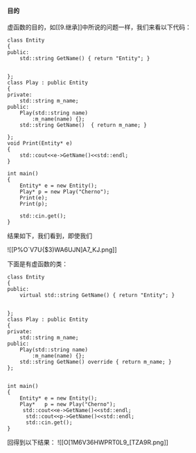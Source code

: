 #### 目的
虚函数的目的，如[[9.继承]]中所说的问题一样，我们来看以下代码：
```
class Entity 
{
public:
	std::string GetName() { return "Entity"; }
	

};
class Play : public Entity
{
private:
	std::string m_name;
public:
	Play(std::string name) 
		:m_name(name) {};
	std::string GetName()  { return m_name; }
	
};
void Print(Entity* e)
{
	std::cout<<e->GetName()<<std::endl;
}

int main()
{
	Entity* e = new Entity();
	Play* p = new Play("Cherno");
	Print(e);
	Print(p);
	
	std::cin.get();
}

```
结果如下，我们看到，即使我们

![[P%O`V7U{$3)WA6UJN]A7_KJ.png]]










下面是有虚函数的类：
```
class Entity 
{
public:
	virtual std::string GetName() { return "Entity"; }
	

};
class Play : public Entity
{
private:
	std::string m_name;
public:
	Play(std::string name) 
		:m_name(name) {};
	std::string GetName() override { return m_name; }
};


int main()
{
	Entity* e = new Entity();
	Play*   p = new Play("Cherno");
	 std::cout<<e->GetName()<<std::endl;
	  std::cout<<p->GetName()<<std::endl;
	  std::cin.get();
}
```
回得到以下结果：
![[O[1M6V36HWPRT0L9_[TZA9R.png]]